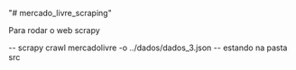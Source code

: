 "# mercado_livre_scraping" 

Para rodar o web scrapy

-- scrapy crawl mercadolivre -o ../dados/dados_3.json
-- estando na pasta src
